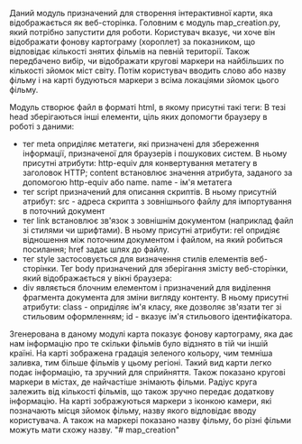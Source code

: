 Даний модуль призначений для створення інтерактивної карти, яка відображається як веб-сторінка.
Головним є модуль map_creation.py, який потрібно запустити для роботи.
Користувач вказує, чи хоче він відображати фонову картограму (хороплет) за показником, що відповідає кількості знятих фільмів на певній території.
Також передбачено вибір, чи відображати кругові маркери на найбільших по кількості зйомок міст світу.
Потім користувач вводить слово або назву фільму і на карті будуються маркери з всіма локаціями зйомок цього фільму.

Модуль створює файл в форматі html, в якому присутні такі теги:
В тезі head зберігаються інші елементи, ціль яких допомогти браузеру в роботі з даними:
- тег meta оприділяє метатеги, які призначені для збереження інформації, призначеної для браузерів і пошукових систем.
	В ньому присутні атрибути:
	http-equiv для конвертування метатегу в заголовок HTTP;
	content встановлює значення атрибута, заданого за допомогою http-equiv або name.
	name - ім'я метатега
- тег script призначений для описання скриптів.
	В ньому присутній атрибут:
	src - адреса скрипта з зовнішнього файлу для імпортування в поточний документ
- тег link встановлює зв'язок з зовнішнім документом (наприклад файл зі стилями чи шрифтами).
	В ньому присутні атрибути:
	rel опридіяє відношення між поточним документом і файлом, на який робиться посилання;
	href задає шлях до файлу.
- тег style застосовується для визначення стилів елементів веб-сторінки.
Тег body  призначений для зберігання змісту веб-сторінки, який відображається у вікні браузера:
- div являється блочним елементом і призначений для виділення фрагмента документа для зміни вигляду контенту.
	В ньому присутні атрибути:
	class - оприділяє ім'я класу, яке дозволяє зв'язати тег зі стильовим оформленням;
	id - вказує ім'я стильового ідентифікатора.

Згенерована в даному модулі карта показує фонову картограму, яка дає нам інформацію про те скільки фільмів було відзнято в тій чи іншій країні.
На карті зображена градація зеленого кольору, чим темніша заливка, тим більше фільмів у цьому регіоні. Такий вид карти легко подає інформацію,
та зручний для сприйняття.
Також показано кругові маркери в містах, де найчастіше знімають фільми. Радіус круга залежить від кількості фільмів, що також зручно передає
додаткову інформацію.
На карті зображуються маркери з іконкою камери, які позначають місця зйомок фільму, назву якого відповідає вводу користувача.
А також на маркері показано назву фільму, бо різні фільми можуть мати схожу назву.
"# map_creation"
